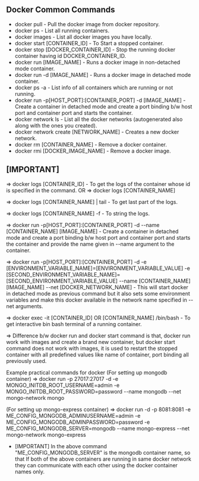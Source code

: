 Docker Common Commands
----------------------

- docker pull - Pull the docker image from docker repository.
- docker ps - List all running containers.
- docker images - List all docker images you have locally.
- docker start [CONTAINER_ID] - To Start a stopped container.
- docker stop [DOCKER_CONTAINER_ID] - Stop the running docker container having id DOCKER_CONTAINER_ID.
- docker run [IMAGE_NAME] - Runs a docker image in non-detached mode container.
- docker run -d [IMAGE_NAME] - Runs a docker image in detached mode container.
- docker ps -a - List info of all containers which are running or not running.
- docker run -p[HOST_PORT]:[CONTAINER_PORT] -d [IMAGE_NAME] - Create a container in detached mode and create a port binding b/w host port and container port and starts the container.
- docker network ls - List all the docker networks (autogenerated also along with the ones you created).
- docker network create [NETWORK_NAME] - Creates a new docker network.
- docker rm [CONTAINER_NAME] - Remove a docker container.
- docker rmi [DOCKER_IMAGE_NAME] - Remove a docker image.

[IMPORTANT]
------------
=> docker logs [CONTAINER_ID] - To get the logs of the container whose id is specified in the command.
OR
=> docker logs [CONTAINER_NAME]

=> docker logs [CONTAINER_NAME] | tail - To get last part of the logs.

=> docker logs [CONTAINER_NAME] -f - To string the logs.

=> docker run -p[HOST_PORT]:[CONTAINER_PORT] -d --name [CONTAINER_NAME] [IMAGE_NAME] - Create a container in detached mode and create a port binding b/w host port and container port and starts the container and provide the name given in --name argument to the container.

=> docker run -p[HOST_PORT]:[CONTAINER_PORT] -d -e [ENVIRONMENT_VARIABLE_NAME]=[ENVIRONMENT_VARIABLE_VALUE] -e [SECOND_ENVIRONMENT_VARIABLE_NAME]=[SECOND_ENVIRONMENT_VARIABLE_VALUE] --name [CONTAINER_NAME] [IMAGE_NAME] --net [DOCKER_NETWORK_NAME] - This will start docker in detached mode as previous command but it also sets some environment variables and make this docker available in the network name specified in --net arguments.

=> docker exec -it [CONTAINER_ID] OR [CONTAINER_NAME] /bin/bash - To get interactive bin bash terminal of a running container.

=> Difference b/w docker run and docker start command is that, docker run work with images and create a brand new container, but docker start command does not work with images, it is used to restart the stopped container with all predefined values like name of container, port binding all previously used.

Example practical commands for docker
(For setting up mongodb container)
=> docker run -p 27017:27017 -d -e MONGO_INITDB_ROOT_USERNAME=admin -e MONGO_INITDB_ROOT_PASSWORD=password --name mongodb --net mongo-network mongo

(For setting up mongo-express container)
=> docker run -d -p 8081:8081 -e ME_CONFIG_MONGODB_ADMINUSERNAME=admin -e ME_CONFIG_MONGODB_ADMINPASSWORD=password -e ME_CONFIG_MONGODB_SERVER=mongodb --name mongo-express --net mongo-network mongo-express

- [IMPORTANT] In the above command "ME_CONFIG_MONGODB_SERVER" is the mongodb container name, so that If both of the above containers are running in same docker network they can communicate with each other using the docker container names only.
